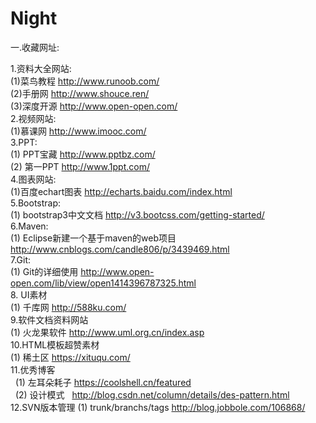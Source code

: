 # Night

一.收藏网址:

1.资料大全网站:  <br/>
   (1)菜鸟教程  http://www.runoob.com/  <br/>
   (2)手册网  http://www.shouce.ren/  <br/>
   (3)深度开源  http://www.open-open.com/  <br/>
2.视频网站:  <br/>
   (1)慕课网  http://www.imooc.com/  <br/>
3.PPT:  <br/>
   (1) PPT宝藏  http://www.pptbz.com/  <br/>
   (2) 第一PPT  http://www.1ppt.com/  <br/>
4.图表网站:  <br/>
   (1)百度echart图表 http://echarts.baidu.com/index.html  <br/>
5.Bootstrap:  <br/>
   (1) bootstrap3中文文档  http://v3.bootcss.com/getting-started/  <br/>
6.Maven:  <br/>
   (1) Eclipse新建一个基于maven的web项目  http://www.cnblogs.com/candle806/p/3439469.html  <br/>
7.Git:  <br/>
   (1) Git的详细使用  http://www.open-open.com/lib/view/open1414396787325.html  <br/>
8. UI素材 <br/>
   (1) 千库网 http://588ku.com/ <br/>
9.软件文档资料网站 <br/>
   (1) 火龙果软件 http://www.uml.org.cn/index.asp <br/>
10.HTML模板超赞素材 <br/>
   (1) 稀土区 https://xituqu.com/ <br/>
11.优秀博客 <br/>
   (1) 左耳朵耗子 https://coolshell.cn/featured   <br/>
   (2) 设计模式   http://blog.csdn.net/column/details/des-pattern.html  <br/>
12.SVN版本管理
   (1) trunk/branchs/tags   http://blog.jobbole.com/106868/

 
